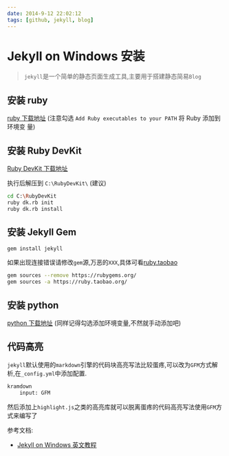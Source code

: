 ```yaml
---
date: 2014-9-12 22:02:12
tags: [github, jekyll, blog]
---
```


# Jekyll on Windows 安装

> `jekyll`是一个简单的静态页面生成工具,主要用于搭建静态简易`Blog`

## 安装 ruby

[ruby 下载地址](http://rubyinstaller.org/downloads/) (注意勾选 `Add Ruby executables to your PATH` 将 Ruby 添加到环境变
量)

## 安装 Ruby DevKit

[Ruby DevKit 下载地址](http://rubyinstaller.org/downloads/)

执行后解压到 `C:\RubyDevKit\` (建议)

```bash
cd C:\RubyDevKit
ruby dk.rb init
ruby dk.rb install
```

## 安装 Jekyll Gem

```bash
gem install jekyll
```

如果出现连接错误请修改`gem`源,万恶的`XXX`,具体可看[ruby.taobao](http://ruby.taobao.org/)

```bash
gem sources --remove https://rubygems.org/
gem sources -a https://ruby.taobao.org/
```

## 安装 python

[python 下载地址](https://www.python.org/download/releases/2.7.8/) (同样记得勾选添加环境变量,不然就手动添加吧)

## 代码高亮

`jekyll`默认使用的`markdown`引擎的代码块高亮写法比较蛋疼,可以改为`GFM`方式解析,在`_config.yml`中添加配置.

```xml
kramdown
    input: GFM
```

然后添加上`highlight.js`之类的高亮库就可以脱离蛋疼的代码高亮写法使用`GFM`方式来编写了

参考文档:

-   [Jekyll on Windows 英文教程](http://jekyll-windows.juthilo.com/ 'Jekyll on Windows')
